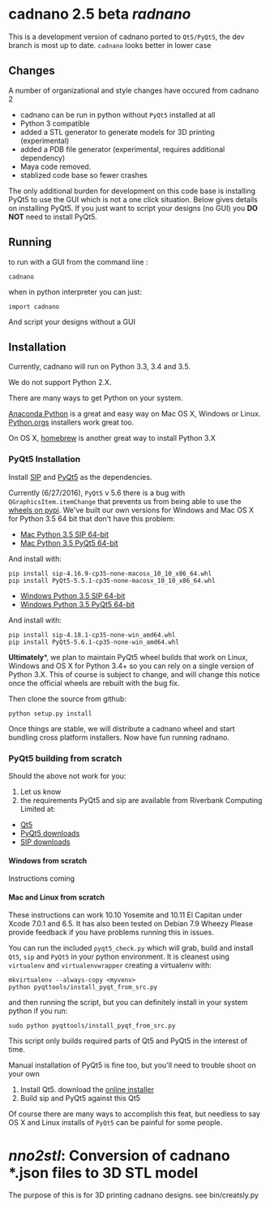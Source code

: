 # cadnano 2.5 beta  *radnano*
This is a development version of cadnano ported to `Qt5/PyQt5`,
the dev branch is most up to date.  `cadnano` looks better in lower case

## Changes
A number of organizational and style changes have occured from cadnano 2

* cadnano can be run in python without `PyQt5` installed at all
* Python 3 compatible
* added a STL generator to generate models for 3D printing (experimental)
* added a PDB file generator (experimental, requires additional dependency)
* Maya code removed.
* stablized code base so fewer crashes

The only additional burden for development on this code base is installing PyQt5
to use the GUI which is not a one click situation.  Below gives details on
installing PyQt5.  If you just want to script your designs (no GUI) you
**DO NOT** need to install PyQt5.

## Running

to run with a GUI from the command line :

    cadnano

when in python interpreter you can just:

    import cadnano

And script your designs without a GUI

## Installation

Currently, cadnano will run on Python 3.3, 3.4 and 3.5.

We do not support Python 2.X.

There are many ways to get Python on your system.

[Anaconda Python](https://www.continuum.io/downloads) is a great and easy way
on Mac OS X, Windows or Linux.
[Python.orgs](https://www.python.org/) installers work great too.

On OS X, [homebrew](http://brew.sh/) is another great way to install Python 3.X

### PyQt5 Installation

Install [SIP](https://riverbankcomputing.com/software/sip/intro) and [PyQt5](https://www.riverbankcomputing.com/software/pyqt/intro) as the dependencies.

Currently (6/27/2016), `PyQt5` v 5.6  there is a bug with `QGraphicsItem.itemChange`
that prevents us from being able to use the [wheels on pypi](https://pypi.python.org/pypi/PyQt5/5.6).
We've built our own versions for Windows and Mac OS X for Python 3.5 64 bit that don't have this
problem:

* [Mac Python 3.5 SIP 64-bit](https://hu-my.sharepoint.com/personal/nick_conway_wyss_harvard_edu/_layouts/15/guestaccess.aspx?guestaccesstoken=l9ewGX%2bbgyXEsOFJb4ADP7gEICEj6HvulLGmZ8%2fEzfc%3d&docid=00790fc3650cb4bafa45c2689c71acddd)
* [Mac Python 3.5 PyQt5 64-bit](https://hu-my.sharepoint.com/personal/nick_conway_wyss_harvard_edu/_layouts/15/guestaccess.aspx?guestaccesstoken=o394KW4txWYaslZXPAKX9%2fPtfSRK33MT3M47Dt9sMD0%3d&docid=0d19cd6e489244909bde6fef25723d7f6)

And install with:

    pip install sip-4.16.9-cp35-none-macosx_10_10_x86_64.whl
    pip install PyQt5-5.5.1-cp35-none-macosx_10_10_x86_64.whl


* [Windows Python 3.5 SIP 64-bit](https://hu-my.sharepoint.com/personal/nick_conway_wyss_harvard_edu/_layouts/15/guestaccess.aspx?guestaccesstoken=hHzHovkboxbgsl5ZH46X%2f4uSw52mVuRsTSJOONafsis%3d&docid=06d4c2a4776be46f8b0aad84f43c58532)
* [Windows Python 3.5 PyQt5 64-bit](https://hu-my.sharepoint.com/personal/nick_conway_wyss_harvard_edu/_layouts/15/guestaccess.aspx?guestaccesstoken=ngRHdMEIrmXYJ3W2dOIrs9L68nVLqeslinQHsbwcGCg%3d&docid=08daf362df3b14bf084973d85e4efd662)

And install with:

    pip install sip-4.18.1-cp35-none-win_amd64.whl
    pip install PyQt5-5.6.1-cp35-none-win_amd64.whl

**Ultimately***, we plan to maintain PyQt5 wheel builds that work on Linux,
 Windows and OS X for Python 3.4+ so you can rely on a single version of
 Python 3.X.  This of course is subject to change, and will change this notice
 once the official wheels are rebuilt with the bug fix.

Then clone the source from github:

    python setup.py install

Once things are stable, we will distribute a cadnano wheel and start bundling
cross platform installers.  Now have fun running radnano.

### PyQt5 building from scratch

Should the above not work for you:

1. Let us know
2. the requirements PyQt5 and sip are available from Riverbank Computing Limited at:

* [Qt5](https://www.qt.io/download/)
* [PyQt5 downloads](http://www.riverbankcomputing.com/software/pyqt/download5)
* [SIP downloads](http://www.riverbankcomputing.com/software/sip/download)

#### Windows from scratch

Instructions coming

#### Mac and Linux from scratch

These instructions can work 10.10 Yosemite and  10.11 El Capitan
under Xcode 7.0.1 and 6.5.  It has also been tested on Debian 7.9 Wheezy
Please provide feedback if you have problems running this in issues.

You can run the included `pyqt5_check.py` which will grab, build and install
`Qt5`, `sip` and `PyQt5` in your python environment.  It is cleanest using
`virtualenv` and `virtualenvwrapper` creating a virtualenv with:

    mkvirtualenv --always-copy <myvenv>
    python pyqttools/install_pyqt_from_src.py

and then running the script, but you can definitely install in your system
python if you run:

    sudo python pyqttools/install_pyqt_from_src.py

This script only builds required parts of Qt5 and PyQt5 in the interest of time.

Manual installation of PyQt5 is fine too, but you'll need to trouble shoot on
your own

1.  Install Qt5. download the [online installer](http://www.qt.io/download-open-source/)
2.  Build sip and PyQt5 against this Qt5

Of course there are many ways to accomplish this feat, but needless to say
OS X and Linux installs of `PyQt5` can be painful for some people.

# *nno2stl*: Conversion of cadnano *.json files to 3D STL model

The purpose of this is for 3D printing cadnano designs.  see bin/creatsly.py
